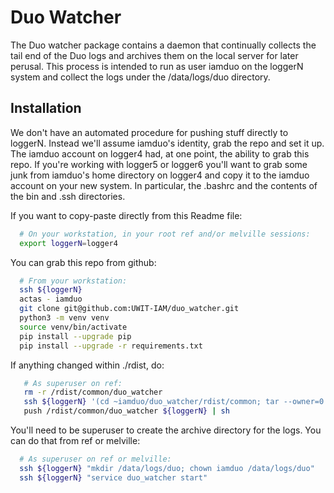 # Duo Watcher

The Duo watcher package contains a daemon that continually collects the tail end of the Duo logs
and archives them on the local server for later perusal.  This process is intended to run as user
iamduo on the loggerN system and collect the logs under the /data/logs/duo directory.


## Installation

We don't have an automated procedure for pushing stuff directly to loggerN.  Instead we'll assume iamduo's
identity, grab the repo and set it up.  The iamduo account on logger4 had, at one point, the ability to
grab this repo.  If you're working with logger5 or logger6 you'll want to grab some junk from iamduo's
home directory on logger4 and copy it to the iamduo account on your new system.  In particular, the
.bashrc and the contents of the bin and .ssh directories.

If you want to copy-paste directly from this Readme file:

```bash
  # On your workstation, in your root ref and/or melville sessions:
  export loggerN=logger4
```

You can grab this repo from github:

```bash
  # From your workstation:
  ssh ${loggerN}
  actas - iamduo
  git clone git@github.com:UWIT-IAM/duo_watcher.git 
  python3 -m venv venv
  source venv/bin/activate
  pip install --upgrade pip
  pip install --upgrade -r requirements.txt
```

If anything changed within ./rdist, do:

```bash
   # As superuser on ref:
   rm -r /rdist/common/duo_watcher
   ssh ${loggerN} '(cd ~iamduo/duo_watcher/rdist/common; tar --owner=0 --group=0 -cf - duo_watcher)' | (cd /rdist/common/; tar -xvf -)
   push /rdist/common/duo_watcher ${loggerN} | sh
```

You'll need to be superuser to create the archive directory for the logs.  You can do that from ref or
melville:

```bash
  # As superuser on ref or melville:
  ssh ${loggerN} "mkdir /data/logs/duo; chown iamduo /data/logs/duo"
  ssh ${loggerN} "service duo_watcher start"
```

